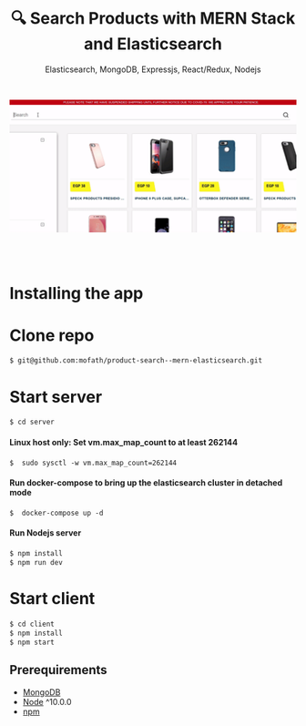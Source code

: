 <h1 align="center">
🔍 Search Products with MERN Stack and Elasticsearch
</h1>
<p align="center">
Elasticsearch, MongoDB, Expressjs, React/Redux, Nodejs
</p>

<br>

![demo](demo.gif)

<br>
<br>

# Installing the app

# Clone repo

```terminal
$ git@github.com:mofath/product-search--mern-elasticsearch.git
```

# Start server

```terminal
$ cd server
```

#### Linux host only: Set vm.max_map_count to at least 262144

```terminal
$  sudo sysctl -w vm.max_map_count=262144
```

#### Run docker-compose to bring up the elasticsearch cluster in detached mode

```terminal
$  docker-compose up -d
```

#### Run Nodejs server

```terminal
$ npm install
$ npm run dev
```

# Start client

```terminal
$ cd client
$ npm install
$ npm start
```

## Prerequirements

- [MongoDB](https://gist.github.com/nrollr/9f523ae17ecdbb50311980503409aeb3)
- [Node](https://nodejs.org/en/download/) ^10.0.0
- [npm](https://nodejs.org/en/download/package-manager/)
